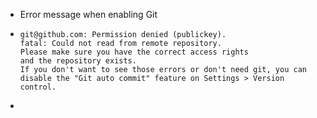 - Error message when enabling Git
- ```git
  git@github.com: Permission denied (publickey).
  fatal: Could not read from remote repository.
  Please make sure you have the correct access rights
  and the repository exists.
  If you don't want to see those errors or don't need git, you can disable the "Git auto commit" feature on Settings > Version control.
  ```
-